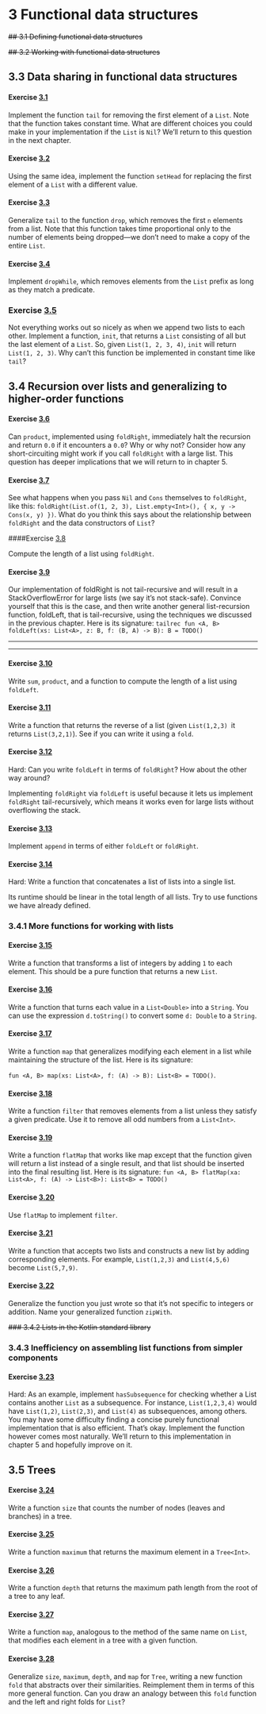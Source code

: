 # 3 Functional data structures

~~## 3.1  Defining functional data structures~~

~~## 3.2  Working with functional data structures~~

## 3.3  Data sharing in functional data structures


#### Exercise [3.1]

Implement the function `tail` for removing the first element of a `List`. Note that the function takes constant time. What are different choices you could make in your implementation if the `List` is `Nil`? We’ll return to this question in the next chapter.


#### Exercise [3.2]

Using the same idea, implement the function `setHead` for replacing the first element of a `List` with a different value.


#### Exercise [3.3]

Generalize `tail` to the function `drop`, which removes the first `n` elements from a list. Note that this function takes time proportional only to the number of elements being dropped—we don’t need to make a copy of the entire `List`.


#### Exercise [3.4]

Implement `dropWhile`, which removes elements from the `List` prefix as long as they match a predicate.


### Exercise [3.5]

Not everything works out so nicely as when we append two lists to each other. Implement a function, `init`, that returns a `List` consisting of all but the last element of a `List`. So, given `List(1, 2, 3, 4)`, `init` will return `List(1, 2, 3)`. Why can’t this function be implemented in constant time like `tail`?


## 3.4  Recursion over lists and generalizing to higher-order functions

#### Exercise [3.6]

Can `product`, implemented using `foldRight`, immediately halt the recursion and return `0.0` if it encounters a `0.0`? Why or why not? Consider how any short-circuiting might work if you call `foldRight` with a large list. This question has deeper implications that we will return to in chapter 5.


#### Exercise [3.7]

See what happens when you pass `Nil` and `Cons` themselves to `foldRight`, like this:
`foldRight(List.of(1, 2, 3), List.empty<Int>(), { x, y -> Cons(x, y) })`.
What do you think this says about the relationship between `foldRight` and the data constructors of `List`?


####Exercise [3.8]

Compute the length of a list using `foldRight`.


#### Exercise [3.9]

Our implementation of foldRight is not tail-recursive and will result in a StackOverflowError for large lists (we say it’s not stack-safe). Convince yourself that this is the case, and then write another general list-recursion function, foldLeft, that is tail-recursive, using the techniques we discussed in the previous chapter. Here is its signature:
`tailrec fun <A, B> foldLeft(xs: List<A>, z: B, f: (B, A) -> B): B = TODO()`

------------------------------------------------------------------------------------------------------------------------
------------------------------------------------------------------------------------------------------------------------


#### Exercise [3.10]

Write `sum`, `product`, and a function to compute the length of a list using `foldLeft`.


#### Exercise [3.11]

Write a function that returns the reverse of a list (given `List(1,2,3) `it returns `List(3,2,1)`). See if you can write it using a `fold`.


#### Exercise [3.12]

Hard: Can you write `foldLeft` in terms of `foldRight`? 
How about the other way around? 

Implementing `foldRight` via `foldLeft` is useful because it lets us implement `foldRight` tail-recursively, 
which means it works even for large lists without overflowing the stack.


#### Exercise [3.13]

Implement `append` in terms of either `foldLeft` or `foldRight`.


#### Exercise [3.14]

Hard: Write a function that concatenates a list of lists into a single list. 

Its runtime should be linear in the total length of all lists. Try to use functions we have already defined.


### 3.4.1  More functions for working with lists


#### Exercise [3.15]

Write a function that transforms a list of integers by adding `1` to each element. 
This should be a pure function that returns a new `List`.


#### Exercise [3.16]

Write a function that turns each value in a `List<Double>` into a `String`. 
You can use the expression `d.toString()` to convert some `d: Double` to a `String`.


#### Exercise [3.17]

Write a function `map` that generalizes modifying each element in a list while maintaining the structure of the list. 
Here is its signature: 

`fun <A, B> map(xs: List<A>, f: (A) -> B): List<B> = TODO()`.


#### Exercise [3.18]

Write a function `filter` that removes elements from a list unless they satisfy a given predicate. 
Use it to remove all odd numbers from a `List<Int>`.


#### Exercise [3.19]
 Write a function `flatMap` that works like map except that the function given will return a list 
 instead of a single result, and that list should be inserted into the final resulting list. 
 Here is its signature:
 `fun <A, B> flatMap(xa: List<A>, f: (A) -> List<B>): List<B> = TODO()`


#### Exercise [3.20]
 Use `flatMap` to implement `filter`.


#### Exercise [3.21]
 Write a function that accepts two lists and constructs a new list by adding corresponding elements. 
 For example, `List(1,2,3)` and `List(4,5,6)` become `List(5,7,9)`.


#### Exercise [3.22]
 Generalize the function you just wrote so that it’s not specific to integers or addition. 
 Name your generalized function `zipWith`.


~~### 3.4.2  Lists in the Kotlin standard library~~

### 3.4.3  Inefficiency on assembling list functions from simpler components


#### Exercise [3.23]

Hard: As an example, implement `hasSubsequence` for checking whether a List contains another `List` as a subsequence. 
For instance, `List(1,2,3,4)` would have `List(1,2)`, `List(2,3)`, and `List(4)` as subsequences, among others. 
You may have some difficulty finding a concise purely functional implementation that is also efficient. That’s okay. 
Implement the function however comes most naturally. 
We’ll return to this implementation in chapter 5 and hopefully improve on it.


## 3.5  Trees


#### Exercise [3.24]

Write a function `size` that counts the number of nodes (leaves and branches) in a tree.


#### Exercise [3.25]

Write a function `maximum` that returns the maximum element in a `Tree<Int>`.


#### Exercise [3.26]

Write a function `depth` that returns the maximum path length from the root of a tree to any leaf.


#### Exercise [3.27]

Write a function `map`, analogous to the method of the same name on `List`, that modifies each element in a tree with a given function.


#### Exercise [3.28]

Generalize `size`, `maximum`, `depth`, and `map` for `Tree`, writing a new function `fold` that abstracts over their similarities. Reimplement them in terms of this more general function. Can you draw an analogy between this `fold` function and the left and right folds for `List`?


[3.1]: ../../chapter3/exercises/Exercise_3_1.kt
[3.2]: ../../chapter3/exercises/Exercise_3_2.kt
[3.3]: ../../chapter3/exercises/Exercise_3_3.kt
[3.4]: ../../chapter3/exercises/Exercise_3_4.kt
[3.5]: ../../chapter3/exercises/Exercise_3_5.kt
[3.6]: ../../chapter3/exercises/Exercise_3_6.kt
[3.7]: ../../chapter3/exercises/Exercise_3_7.kt
[3.8]: ../../chapter3/exercises/Exercise_3_8.kt
[3.9]: ../../chapter3/exercises/Exercise_3_9.kt
[3.10]: ../../chapter3/exercises/Exercise_3_10.kt
[3.11]: ../../chapter3/exercises/Exercise_3_11.kt
[3.12]: ../../chapter3/exercises/Exercise_3_12.kt
[3.13]: ../../chapter3/exercises/Exercise_3_13.kt
[3.14]: ../../chapter3/exercises/Exercise_3_14.kt
[3.15]: ../../chapter3/exercises/Exercise_3_15.kt
[3.16]: ../../chapter3/exercises/Exercise_3_16.kt
[3.17]: ../../chapter3/exercises/Exercise_3_17.kt
[3.18]: ../../chapter3/exercises/Exercise_3_18.kt
[3.19]: ../../chapter3/exercises/Exercise_3_19.kt
[3.20]: ../../chapter3/exercises/Exercise_3_20.kt
[3.21]: ../../chapter3/exercises/Exercise_3_21.kt
[3.22]: ../../chapter3/exercises/Exercise_3_22.kt
[3.23]: ../../chapter3/exercises/Exercise_3_23.kt
[3.24]: ../../chapter3/exercises/Exercise_3_24.kt
[3.25]: ../../chapter3/exercises/Exercise_3_25.kt
[3.26]: ../../chapter3/exercises/Exercise_3_26.kt
[3.27]: ../../chapter3/exercises/Exercise_3_27.kt
[3.28]: ../../chapter3/exercises/Exercise_3_28.kt
